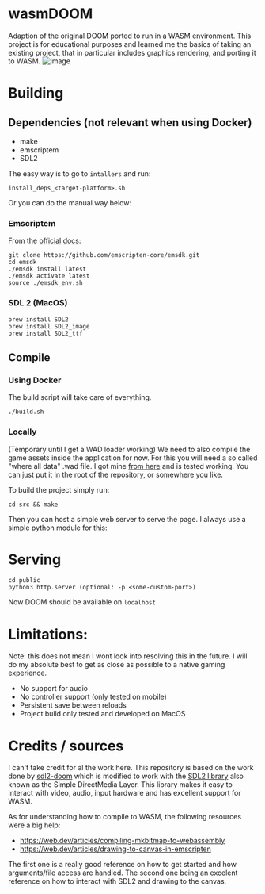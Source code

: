 # wasmDOOM
Adaption of the original DOOM ported to run in a WASM environment.
This project is for educational purposes and learned me the basics of taking an existing project, that in particular includes graphics rendering, and porting it to WASM.
![image](https://github.com/VanIseghemThomas/wasmDOOM/assets/55881698/79777d10-50fe-4521-bdbc-1dcd82395a91)


# Building
## Dependencies (not relevant when using Docker)
- make
- emscriptem
- SDL2

The easy way is to go to `intallers` and run:
```
install_deps_<target-platform>.sh
```

Or you can do the manual way below:
### Emscriptem
From the [official docs](https://emscripten.org/docs/getting_started/downloads.html):
```
git clone https://github.com/emscripten-core/emsdk.git
cd emsdk
./emsdk install latest
./emsdk activate latest
source ./emsdk_env.sh
```

### SDL 2 (MacOS)
```
brew install SDL2
brew install SDL2_image
brew install SDL2_ttf
```

## Compile
### Using Docker
The build script will take care of everything.
```
./build.sh
```

### Locally
(Temporary until I get a WAD loader working)
We need to also compile the game assets inside the application for now. For this you will need a so called "where all data" .wad file. I got mine [from here](http://sauparna.sdf.org/Doom/Compile_Doom) and is tested working. You can just put it in the root of the repository, or somewhere you like.

To build the project simply run:
```
cd src && make
```
Then you can host a simple web server to serve the page. I always use a simple python module for this:

# Serving
```
cd public
python3 http.server (optional: -p <some-custom-port>)
```

Now DOOM should be available on `localhost`

# Limitations:
Note: this does not mean I wont look into resolving this in the future. I will do my absolute best to get as close as possible to a native gaming experience.
- No support for audio
- No controller support (only tested on mobile)
- Persistent save between reloads
- Project build only tested and developed on MacOS

# Credits / sources
I can't take credit for al the work here. This repository is based on the work done by [sdl2-doom](https://github.com/AlexOberhofer/sdl2-doom) which is modified to work with the [SDL2 library](https://www.libsdl.org/) also known as the Simple DirectMedia Layer. This library makes it easy to interact with video, audio, input hardware and has excellent support for WASM.

As for understanding how to compile to WASM, the following resources were a big help:
- https://web.dev/articles/compiling-mkbitmap-to-webassembly
- https://web.dev/articles/drawing-to-canvas-in-emscripten

The first one is a really good reference on how to get started and how arguments/file access are handled.
The second one being an excelent reference on how to interact with SDL2 and drawing to the canvas.

